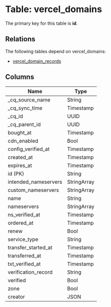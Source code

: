 # Table: vercel_domains

The primary key for this table is **id**.

## Relations

The following tables depend on vercel_domains:
  - [vercel_domain_records](vercel_domain_records.md)

## Columns

| Name          | Type          |
| ------------- | ------------- |
|_cq_source_name|String|
|_cq_sync_time|Timestamp|
|_cq_id|UUID|
|_cq_parent_id|UUID|
|bought_at|Timestamp|
|cdn_enabled|Bool|
|config_verified_at|Timestamp|
|created_at|Timestamp|
|expires_at|Timestamp|
|id (PK)|String|
|intended_nameservers|StringArray|
|custom_nameservers|StringArray|
|name|String|
|nameservers|StringArray|
|ns_verified_at|Timestamp|
|ordered_at|Timestamp|
|renew|Bool|
|service_type|String|
|transfer_started_at|Timestamp|
|transferred_at|Timestamp|
|txt_verified_at|Timestamp|
|verification_record|String|
|verified|Bool|
|zone|Bool|
|creator|JSON|